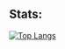 
## Stats:

[![Top Langs](https://github-readme-stats.vercel.app/api/top-langs/?username=lukasx999&layout=pie&langs_count=15)](https://github.com/anuraghazra/github-readme-stats)
